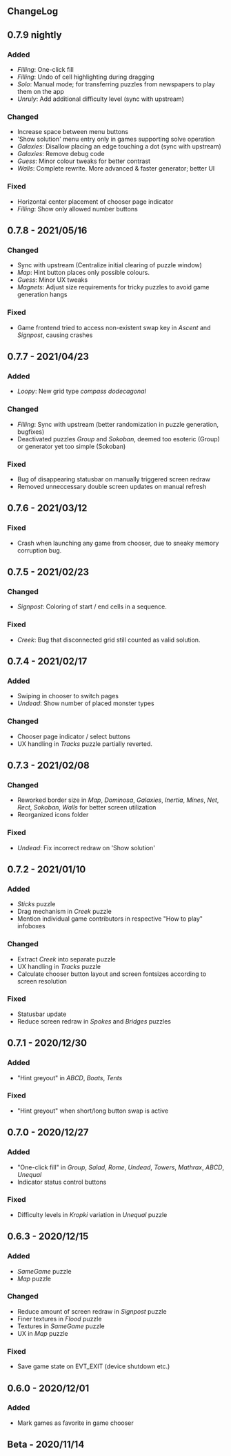 ## ChangeLog

## 0.7.9 nightly

### Added
* *Filling*: One-click fill
* *Filling*: Undo of cell highlighting during dragging
* *Solo*: Manual mode; for transferring puzzles from newspapers to play them on the app
* *Unruly*: Add additional difficulty level (sync with upstream)

### Changed
* Increase space between menu buttons
* 'Show solution' menu entry only in games supporting solve operation
* *Galaxies*: Disallow placing an edge touching a dot (sync with upstream)
* *Galaxies*: Remove debug code
* *Guess*: Minor colour tweaks for better contrast
* *Walls*: Complete rewrite. More advanced & faster generator; better UI

### Fixed
* Horizontal center placement of chooser page indicator
* *Filling*: Show only allowed number buttons

## 0.7.8 - 2021/05/16

### Changed
* Sync with upstream (Centralize initial clearing of puzzle window)
* *Map*: Hint button places only possible colours.
* *Guess*: Minor UX tweaks
* *Magnets*: Adjust size requirements for tricky puzzles to avoid game generation hangs

### Fixed
* Game frontend tried to access non-existent swap key in *Ascent* and *Signpost*, causing crashes

## 0.7.7 - 2021/04/23

### Added
* *Loopy*: New grid type *compass dodecagonal*

### Changed
* *Filling*: Sync with upstream (better randomization in puzzle generation, bugfixes)
* Deactivated puzzles *Group* and *Sokoban*, deemed too esoteric (Group) or generator yet too simple (Sokoban)

### Fixed
* Bug of disappearing statusbar on manually triggered screen redraw
* Removed unneccessary double screen updates on manual refresh

## 0.7.6 - 2021/03/12

### Fixed
* Crash when launching any game from chooser, due to sneaky memory corruption bug.

## 0.7.5 - 2021/02/23

### Changed
* *Signpost*: Coloring of start / end cells in a sequence.

### Fixed
* *Creek*: Bug that disconnected grid still counted as valid solution.

## 0.7.4 - 2021/02/17

### Added
* Swiping in chooser to switch pages
* *Undead*: Show number of placed monster types

### Changed
* Chooser page indicator / select buttons
* UX handling in *Tracks* puzzle partially reverted.

## 0.7.3 - 2021/02/08

### Changed
* Reworked border size in *Map*, *Dominosa*, *Galaxies*, *Inertia*, *Mines*, *Net*, *Rect*, *Sokoban*, *Walls* for better screen utilization
* Reorganized icons folder

### Fixed
* *Undead*: Fix incorrect redraw on 'Show solution'

## 0.7.2 - 2021/01/10

### Added
* *Sticks* puzzle
* Drag mechanism in *Creek* puzzle
* Mention individual game contributors in respective "How to play" infoboxes

### Changed
* Extract *Creek* into separate puzzle
* UX handling in *Tracks* puzzle
* Calculate chooser button layout and screen fontsizes according to screen resolution

### Fixed
* Statusbar update
* Reduce screen redraw in *Spokes* and *Bridges* puzzles

## 0.7.1 - 2020/12/30

### Added
* "Hint greyout" in *ABCD*, *Boats*, *Tents*

### Fixed
* "Hint greyout" when short/long button swap is active

## 0.7.0 - 2020/12/27

### Added
* "One-click fill" in *Group*, *Salad*, *Rome*, *Undead*, *Towers*, *Mathrax*, *ABCD*, *Unequal*
* Indicator status control buttons

### Fixed
* Difficulty levels in *Kropki* variation in *Unequal* puzzle

## 0.6.3 - 2020/12/15

### Added
* *SameGame* puzzle
* *Map* puzzle

### Changed
* Reduce amount of screen redraw in *Signpost* puzzle
* Finer textures in *Flood* puzzle
* Textures in *SameGame* puzzle
* UX in *Map* puzzle

### Fixed
* Save game state on EVT_EXIT (device shutdown etc.)

## 0.6.0 - 2020/12/01

### Added
* Mark games as favorite in game chooser

## Beta - 2020/11/14

